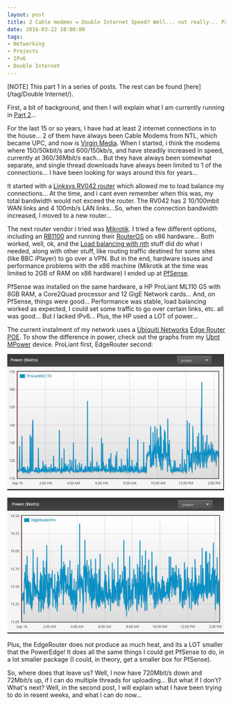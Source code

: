 ```yaml
---
layout: post
title: 2 Cable modems = Double Internet Speed? Well... not really... Part 1
date: 2016-03-22 18:00:00
tags:
- Networking
- Projects
- IPv6
- Double Internet
---
```

[NOTE] This part 1 in a series of posts. The rest can be found [here](/tag/Double Internet/).

First, a bit of background, and then I will explain what I am currently running in [Part 2][14]...

For the last 15 or so years, I have had at least 2 internet connections in to the house... 2 of them have always been Cable Modems from NTL, which became UPC, and now is [Virgin Media][1]. When I started, i think the modems where 150/50kbit/s and 600/150kb/s, and have steadily increased in speed, currently at 360/36Mbit/s each... But they have always been somewhat separate, and single thread downloads have always been limited to 1 of the connections... I have been looking for ways around this for years...

It started with a [Linksys RV042 router][2] which allowed me to load balance my connections... At the time, and i cant even remember when this was, my total bandwidth would not exceed the router. The RV042 has 2 10/100mbit WAN links and 4 100mb/s LAN links...So, when the connection bandwidth increased, I moved to a new router...

The next router vendor i tried was [Mikrotik][3]. I tried a few different options, including an [RB1100][10] and running their [RouterOS][11] on x86 hardware... Both worked, well, ok, and the [Load balancing with nth][9] stuff did do what i needed, along with other stuff, like routing traffic destined for some sites (like BBC iPlayer) to go over a VPN. But in the end, hardware issues and performance problems with the x86 machine (Mikrotik at the time was limited to 2GB of RAM on x86 hardware) I ended up at [PfSense][4].

PfSense was installed on the same hardware, a HP ProLiant ML110 G5 with 8GB RAM, a Core2Quad processor and 12 GigE Network cards... And, on PfSense, things were good... Performance was stable, load balancing worked as expected, I could set some traffic to go over certain links, etc. all was good... But I lacked IPv6... Plus, the HP used a LOT of power...

The current instalment of my network uses a [Ubiquiti Networks][5] [Edge Router POE][12]. To show the difference in power, check out the graphs from my [Ubnt MPower][13] device. ProLiant first, EdgeRouter second:

![Proliant Power Usage](/post_images/2015/09/16/20150916-proliant-power-usage.PNG)

![EdgeRouter POE Power Usage](/post_images/2015/09/16/20150916-edgerouter-power-usage.PNG)

Plus, the EdgeRouter does not produce as much heat, and its a LOT smaller that the PowerEdge! It does all the same things I could get PfSense to do, in a lot smaller package (I could, in theory, get a smaller box for PfSense).

So, where does that leave us? Well, I now have 720Mbit/s down and 72Mbit/s up, if I can do multiple threads for uploading... But what if I don't? What's next? Well, in the second post, I will explain what I have been trying to do in resent weeks, and what I can do now...

[1]:http://www.virginmedia.ie
[2]:http://www.cisco.com/c/en/us/products/routers/rv042-dual-wan-vpn-router/index.html
[3]:http://www.mikrotik.com
[4]:http://www.pfsense.org
[5]:http://www.ubnt.com
[6]:http://www.multipath-tcp.org
[7]:http://www.squid-cache.org/
[8]:http://www.openvpn.net
[9]:http://wiki.mikrotik.com/wiki/Load_Balancing#Nth
[10]:http://routerboard.com/RB1100
[11]:http://www.mikrotik.com/software
[12]:https://www.ubnt.com/edgemax/edgerouter-poe/
[13]:https://www.ubnt.com/mfi/mpower/
[14]:https://www.tiernanotoole.ie/2016/03/30/mptcp-ssh-squid-openvpn-double-speed-part-2.html
